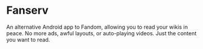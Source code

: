 # Fanserv
An alternative Android app to Fandom, allowing you to read your wikis in peace. 
No more ads, awful layouts, or auto-playing videos.
Just the content you want to read.
